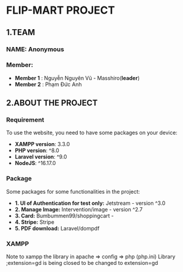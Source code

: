 # FLIP-MART PROJECT

## 1.TEAM

### NAME: Anonymous

### Member:

-   **Member 1** : Nguyễn Nguyên Vũ - Masshiro(**leader**)
-   **Member 2** : Phạm Đức Anh

## 2.ABOUT THE PROJECT

### Requirement

To use the website, you need to have some packages on your device:

-   **XAMPP version**: 3.3.0
-   **PHP version**: ^8.0
-   **Laravel version**: ^9.0
-   **NodeJS**: ^16.17.0

### Package

Some packages for some functionalities in the project:

-   **1. UI of Authentication for test only:** Jetstream - version ^3.0
-   **2. Manage Image:** Intervention/image - version ^2.7
-   **3. Card:** Bumbummen99/shoppingcart -
-   **4. Stripe:** Stripe
-   **5. PDF download:** Laravel/dompdf

### XAMPP
Note to xampp the library in apache => config => php (php.ini)
Library ;extension=gd is being closed to be changed to extension=gd
